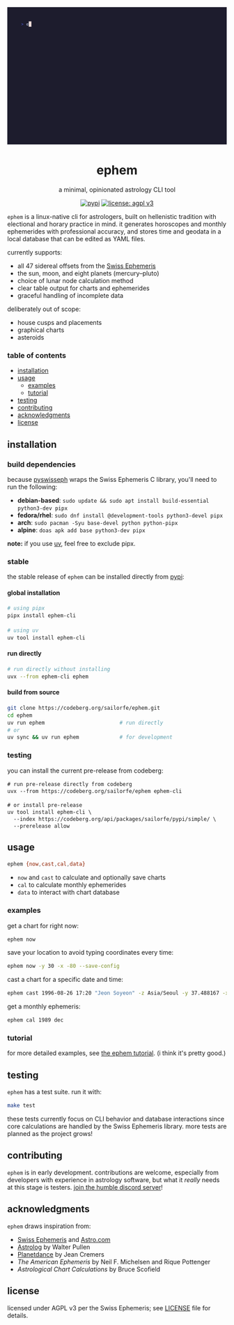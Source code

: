 <div align="center">

<img src="./assets/vhs.gif">

# ephem

a minimal, opinionated astrology CLI tool

[![pypi](https://img.shields.io/pypi/v/ephem-cli.svg)](https://pypi.org/project/ephem-cli/) [![license: agpl v3](https://img.shields.io/badge/license-agpl--3-blue.svg)](./LICENSE)

</div>


`ephem` is a linux-native cli for astrologers, built on hellenistic tradition with electional and horary practice in mind. it generates horoscopes and monthly ephemerides with professional accuracy, and stores time and geodata in a local database that can be edited as YAML files.

currently supports:
- all 47 sidereal offsets from the [Swiss Ephemeris](https://www.astro.com/swisseph/swephprg.htm)
- the sun, moon, and eight planets (mercury–pluto)
- choice of lunar node calculation method
- clear table output for charts and ephemerides
- graceful handling of incomplete data

deliberately out of scope:
- house cusps and placements
- graphical charts
- asteroids

### table of contents

- [installation](#installation)
- [usage](#usage)
    * [examples](#examples)
    * [tutorial](#tutorial)
- [testing](#testing)
- [contributing](#contributing)
- [acknowledgments](#acknowledgments)
- [license](#license)

<a name="installation"></a>
## installation

### build dependencies

because [pyswisseph](https://github.com/astrorigin/pyswisseph) wraps the Swiss Ephemeris C library, you'll need to run the following:

- **debian-based**: `sudo update && sudo apt install build-essential python3-dev pipx`
- **fedora/rhel**: `sudo dnf install @development-tools python3-devel pipx`
- **arch**: `sudo pacman -Syu base-devel python python-pipx`
- **alpine**: `doas apk add base python3-dev pipx`

**note:** if you use [uv](https://astral.sh/uv), feel free to exclude pipx.

### stable

the stable release of `ephem` can be installed directly from [pypi](https://pypi.org/project/ephem-cli):

#### global installation
```sh
# using pipx
pipx install ephem-cli

# using uv
uv tool install ephem-cli
```

#### run directly
```sh
# run directly without installing
uvx --from ephem-cli ephem
```

#### build from source
```sh
git clone https://codeberg.org/sailorfe/ephem.git
cd ephem
uv run ephem                        # run directly
# or
uv sync && uv run ephem             # for development
```

### testing

you can install the current pre-release from codeberg:

```
# run pre-release directly from codeberg
uvx --from https://codeberg.org/sailorfe/ephem ephem-cli

# or install pre-release
uv tool install ephem-cli \
  --index https://codeberg.org/api/packages/sailorfe/pypi/simple/ \
  --prerelease allow
```

<a name="usage"></a>
## usage

```sh
ephem {now,cast,cal,data}
```

- `now` and `cast` to calculate and optionally save charts
- `cal` to calculate monthly ephemerides
- `data` to interact with chart database

<a name="examples"></a>
### examples

get a chart for right now:
```sh
ephem now
```

save your location to avoid typing coordinates every time:
```sh
ephem now -y 30 -x -80 --save-config
```

cast a chart for a specific date and time:
```sh
ephem cast 1996-08-26 17:20 "Jeon Soyeon" -z Asia/Seoul -y 37.488167 -x 127.085472
```

get a monthly ephemeris:
```sh
ephem cal 1989 dec
```

<a name="tutorial"></a>
### tutorial

for more detailed examples, see [the ephem tutorial](https://sailorfe.codeberg.page/ephem). (i think it's pretty good.)

<a name="testing"></a>
## testing

`ephem` has a test suite. run it with:

```sh
make test
```

these tests currently focus on CLI behavior and database interactions since core calculations are handled by the Swiss Ephemeris library. more tests are planned as the project grows!

<a name="contributing"></a>
## contributing

`ephem` is in early development. contributions are welcome, especially from developers with experience in astrology software, but what it *really* needs at this stage is testers. [join the humble discord server](https://discord.gg/b3vA5ZhSu2)!

<a name="acknowledgments"></a>
## acknowledgments

`ephem` draws inspiration from:

- [Swiss Ephemeris](https://www.astro.com/swisseph/swephinfo_e.htm) and [Astro.com](https://www.astro.com/horoscope)
- [Astrolog](https://astrolog.org/astrolog.html) by Walter Pullen
- [Planetdance](http://www.jcremers.com/Home.html) by Jean Cremers
- *The American Ephemeris* by Neil F. Michelsen and Rique Pottenger
- *Astrological Chart Calculations* by Bruce Scofield

<a name="license"></a>
## license

licensed under AGPL v3 per the Swiss Ephemeris; see [LICENSE](./LICENSE) file for details.

